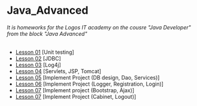 # Java_Advanced
<h6>It is homeworks for the Logos IT academy on the cousre "Java Developer" from the block "Java Advanced"</h6>
<ul>
          <li><a href=https://github.com/olegnakhod/java_advanced/tree/lesson-01>Lesson 01</a> [Unit testing]</li>
          <li><a href=https://github.com/olegnakhod/java_advanced/tree/lesson-02>Lesson 02</a> [JDBC]</li>
          <li><a href=https://github.com/olegnakhod/java_advanced/tree/lesson-03>Lesson 03</a> [Log4j]</li>
          <li><a href=https://github.com/olegnakhod/java_advanced/tree/lesson-04>Lesson 04</a> [Servlets, JSP, Tomcat]</li>
          <li><a href=https://github.com/olegnakhod/java_advanced/tree/lesson-05>Lesson 05</a> [Implement Project (DB design, Dao, Services)]</li>
          <li><a href=https://github.com/olegnakhod/java_advanced/tree/lesson-06>Lesson 06</a> [Implement Project (Logger, Registration, Login)]</li>
          <li><a href=https://github.com/olegnakhod/java_advanced/tree/lesson-07>Lesson 07</a> [Implement project (Bootstrap, Ajax)]</li>
          <li><a href=https://github.com/olegnakhod/java_advanced/tree/lesson-07>Lesson 07</a> [Implement Project (Cabinet, Logout)]</li>
</ul>


      



